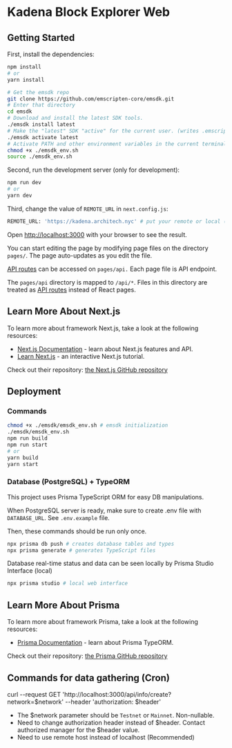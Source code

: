 # Kadena Block Explorer Web

## Getting Started

First, install the dependencies:
```bash
npm install
# or
yarn install

# Get the emsdk repo
git clone https://github.com/emscripten-core/emsdk.git
# Enter that directory
cd emsdk
# Download and install the latest SDK tools.
./emsdk install latest
# Make the "latest" SDK "active" for the current user. (writes .emscripten file)
./emsdk activate latest
# Activate PATH and other environment variables in the current terminal
chmod +x ./emsdk_env.sh
source ./emsdk_env.sh
```

Second, run the development server (only for development):

```bash
npm run dev
# or
yarn dev
```

Third, change the value of `REMOTE_URL` in `next.config.js`:

```bash
REMOTE_URL: 'https://kadena.architech.nyc' # put your remote or local (for dev) host URL
```

Open [http://localhost:3000](http://localhost:3000) with your browser to see the result.

You can start editing the page by modifying page files on the directory `pages/`. The page auto-updates as you edit the file.

[API routes](https://nextjs.org/docs/api-routes/introduction) can be accessed on `pages/api.` Each page file is API endpoint.

The `pages/api` directory is mapped to `/api/*`. Files in this directory are treated as [API routes](https://nextjs.org/docs/api-routes/introduction) instead of React pages.

## Learn More About Next.js

To learn more about framework Next.js, take a look at the following resources:

- [Next.js Documentation](https://nextjs.org/docs) - learn about Next.js features and API.
- [Learn Next.js](https://nextjs.org/learn) - an interactive Next.js tutorial.

Check out their repository: [the Next.js GitHub repository](https://github.com/vercel/next.js/)

## Deployment

### Commands

```bash
chmod +x ./emsdk/emsdk_env.sh # emsdk initialization
./emsdk/emsdk_env.sh
npm run build
npm run start
# or
yarn build
yarn start
```

### Database (PostgreSQL) + TypeORM

This project uses Prisma TypeScript ORM for easy DB manipulations. 

When PostgreSQL server is ready, make sure to create .env file with `DATABASE_URL`. See `.env.example` file.

Then, these commands should be run only once.

```bash
npx prisma db push # creates database tables and types
npx prisma generate # generates TypeScript files
```

Database real-time status and data can be seen locally by Prisma Studio Interface (local) 

```bash
npx prisma studio # local web interface
```

## Learn More About Prisma

To learn more about framework Prisma, take a look at the following resources:

- [Prisma Documentation](https://www.prisma.io/) - learn about Prisma TypeORM.

Check out their repository: [the Prisma GitHub repository](https://github.com/prisma)


## Commands for data gathering (Cron)

curl --request GET 'http://localhost:3000/api/info/create?network=$network' --header 'authorization: $header'

- The $network parameter should be `Testnet` or `Mainnet`. Non-nullable.
- Need to change authorization header instead of $header. Contact authorized manager for the $header value.
- Need to use remote host instead of localhost (Recommended)
